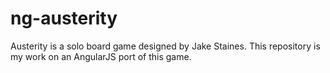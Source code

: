 # ng-austerity
Austerity is a solo board game designed by Jake Staines. This repository is my work on an AngularJS port of this game.
